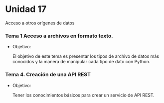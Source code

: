 # Unidad 17

Acceso a otros orígenes de datos

### Tema 1 Acceso a archivos en formato texto.

- Objetivo:

    El objetivo de este tema es presentar los tipos de archivo de datos más
    conocidos y la manera de manipular cada tipo de dato con Python.

### Tema 4. Creación de una API REST
- Objetivo:

    Tener los conocimientos básicos para crear un servicio de API REST.